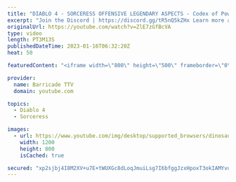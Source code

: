 ```yaml
---
title: "DIABLO 4 - SORCERESS OFFENSIVE LEGENDARY ASPECTS - Codex of Power, Diablo IV"
excerpt: "Join the Discord | https://discord.gg/tR5nQ5kZHx Learn more about the specific Offensive Legendary Aspects you can apply to ..."
originalUrl: https://youtube.com/watch?v=ZlE7zGfBcVA
type: video
length: PT3M13S
publishedDateTime: 2023-01-16T06:32:20Z
heat: 50

featuredContent: "<iframe width=\"800\" height=\"500\" frameborder=\"0\" src=\"https://www.youtube.com/embed/ZlE7zGfBcVA\" allow=\"accelerometer; autoplay; encrypted-media; gyroscope; picture-in-picture\" allowfullscreen></iframe>"

provider:
  name: Barricade TTV
  domain: youtube.com

topics:
  - Diablo 4
  - Sorceress

images:
  - url: https://www.youtube.com/img/desktop/supported_browsers/dinosaur.png
    width: 1200
    height: 800
    isCached: true

secured: "xp2sjbj4I8M2XV+u7E+tWUXGc8dLoqJmuiLsg7I6bfggJzxHpoxT3okIAMYvuXo9daYN8VtrlmrQXMfpprwTgFYHr573gNepzpJ1xi+vLcMNr71PSCG6YrlR8CqHzWSnT3gcc9VyvJHDHyzezRcLd2YLJUIbtOgb2qkG1ozPpUnYywgUX5RuDbpLvUse1lhpJoi8S+Oe10IWwTEacwGno3oYFozucRpfhDIhJxjPJJL0ax5iuUdnJ306uqauw3DzJmqou2kdcnYsTKFSerfpilksrbhnzLm3K3nQ3lI4fQdKPqw+W7JRhsl+rogZqjB7jN1ifSyj80dfCTF4eMho/6Tu4kcRhzHb4mAoQT1bHSphEWTYS2JMzshfULZb6qaCpvtJ2zqPkZ8zBHdZji7NERGDFDSJZoV50wqvx12ulG0=;SBijL1mr49gPk9jrQinZAg=="
---
```


